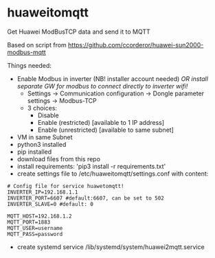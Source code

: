 # huaweitomqtt

Get Huawei ModBusTCP data and send it to MQTT

Based on script from https://github.com/ccorderor/huawei-sun2000-modbus-mqtt

Things needed:
- Enable Modbus in inverter (NB! installer account needed) _OR install separate GW for modbus to connect directly to inverter wifi!_
  - Settings -> Communication configuration -> Dongle parameter settings -> Modbus-TCP
  - 3 choices: 
     - Disable
     - Enable (restricted) [available to 1 IP address]
     - Enable (unrestricted) [available to same subnet]
- VM in same Subnet
- python3 installed
- pip installed
- download files from this repo
- install requirements: 'pip3 install -r requirements.txt'
- create settings file to /etc/huaweitomqtt/settings.conf with content:
````
# Config file for service huawetomqtt!
INVERTER_IP=192.168.1.1
INVERTER_PORT=6607 #default:6607, can be set to 502
INVERTER_SLAVE=0 #default: 0

MQTT_HOST=192.168.1.2
MQTT_PORT=1883
MQTT_USER=username
MQTT_PASS=password
````
- create systemd service /lib/systemd/system/huawei2mqtt.service


